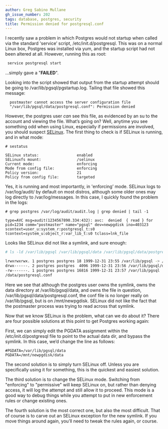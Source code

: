 ```yaml
---
author: Greg Sabino Mullane
gh_issue_number: 202
tags: database, postgres, security
title: Permission denied for postgresql.conf
---
```


I recently saw a problem in which Postgres would not startup when called via the standard 'service’ script, /etc/init.d/postgresql. This was on a normal Linux box,   Postgres was installed via yum, and the startup script had not been altered at all. However, running this as root:

```bash
 service postgresql start
```

...simply gave a "**FAILED**".

Looking into the script showed that output from the startup attempt should be going to /var/lib/pgsql/pgstartup.log. Tailing that file showed this message:

```nohighlight
  postmaster cannot access the server configuration file
  "/var/lib/pgsql/data/postgresql.conf": Permission denied
```


However, the postgres user *can* see this file, as evidenced by an su to the account and viewing the file. What’s going on? Well, anytime you see something odd when using Linux, especially if permissions are involved, you should suspect [SELinux](http://fedoraproject.org/wiki/SELinux/FAQ). The first thing to check is if SELinux is running, and in what mode:

```nohighlight
# sestatus

SELinux status:                 enabled
SELinuxfs mount:                /selinux
Current mode:                   enforcing
Mode from config file:          enforcing
Policy version:                 21
Policy from config file:        targeted
```


Yes, it is running and most importantly, in 'enforcing’ mode. SELinux logs to /var/log/audit/ by default on most distros, although some older ones may log directly to /var/log/messages. In this case, I quickly found the problem in the logs:

```nohighlight
# grep postgres /var/log/audit/audit.log | grep denied | tail -1

type=AVC msg=audit(1234567890.334:432): avc:  denied  { read } for
pid=1234 comm="postmaster" name="pgsql" dev=newpgdisk ino=403123
scontext=user_u:system_r:postgresql_t:s0
tcontext=system_u:object_r:var_lib_t:s0 tclass=lnk_file
```

Looks like SELinux did not like a symlink, and sure enough:

```bash
# ls -ld /var/lib/pgsql /var/lib/pgsql/data /var/lib/pgsql/data/postgresql.conf

lrwxrwxrwx. 1 postgres postgres 18 1999-12-31 23:55 /var/lib/pgsql -> /mnt/newpgdisk
drwx------. 2 postgres postgres  4096 1999-12-31 23:56 /var/lib/pgsql/data
-rw-------. 1 postgres postgres 16816 1999-12-31 23:57 /var/lib/pgsql
/data/postgresql.conf
```

Here we see that although the postgres user owns the symlink, owns the data directory at /var/lib/pgsql/data, and owns the file in question, /var/lib/pgsql/data/postgresql.conf, the conf file is no longer really on /var/lib/pgsql, but is on /mnt/newpgdisk. SELinux did not like the fact that the postmaster process was trying to read across that symlink.

Now that we know SELinux is the problem, what can we do about it? There are four possible solutions at this point to get Postgres working again:

First, we can simply edit the PGDATA assignment within the /etc/init.d/postgresql file to point to the actual data dir, and bypass the symlink. In this case, we’d change the line as follows:

```nohighlight
#PGDATA=/var/lib/pgsql/data
PGDATA=/mnt/newpgdisk/data
```

The second solution is to simply turn SELinux off. Unless you are specifically using it for something, this is the quickest and easiest solution.

The third solution is to change the SELinux mode. Switching from "enforcing" to "permissive" will keep SELinux on, but rather than denying access, it will log the attempt and still allow it to proceed. This mode is a good way to debug things while you attempt to put in new enforcement rules or change existing ones.

The fourth solution is the most correct one, but also the most difficult. That of course is to carve out an SELinux exception for the new symlink. If you move things around again, you’ll need to tweak the rules again, or course.
